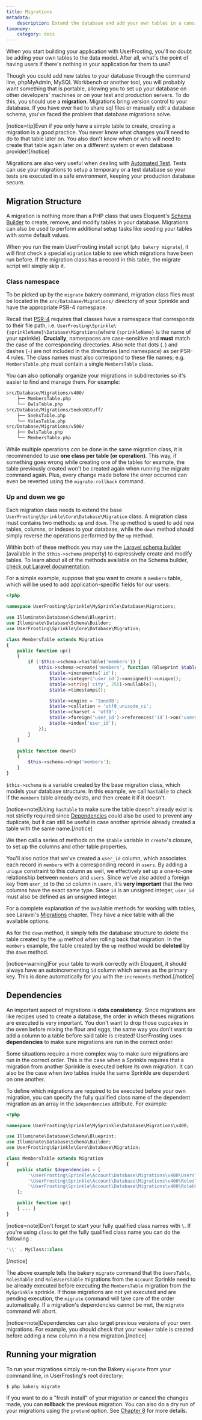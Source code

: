 ```yaml
---
title: Migrations
metadata:
    description: Extend the database and add your own tables in a consistent and easily replicable way with a migration.
taxonomy:
    category: docs
---
```


When you start building your application with UserFrosting, you'll no doubt be adding your own tables to the data model. After all, what's the point of having users if there's nothing in your application for them to use?

Though you could add new tables to your database through the command line, phpMyAdmin, MySQL Workbench or another tool, you will probably want something that is portable, allowing you to set up your database on other developers' machines or on your test and production servers. To do this, you should use a **migration**. Migrations bring version control to your database. If you have ever had to share sql files or manually edit a database schema, you've faced the problem that database migrations solve.

[notice=tip]Even if you only have a simple table to create, creating a migration is a good practice. You never know what changes you'll need to do to that table later on. You also don't know when or who will need to create that table again later on a different system or even database provider![/notice]

Migrations are also very useful when dealing with [Automated Test](/testing). Tests can use your migrations to setup a temporary or a test database so your tests are executed in a safe environment, keeping your production database secure.

## Migration Structure

A migration is nothing more than a PHP class that uses Eloquent's [Schema Builder](https://laravel.com/docs/5.8/migrations#tables) to create, remove, and modify tables in your database. Migrations can also be used to perform additional setup tasks like seeding your tables with some default values.


When you run the main UserFrosting install script (`php bakery migrate`), it will first check a special `migration` table to see which migrations have been run before. If the migration class has a record in this table, the migrate script will simply skip it.

### Class namespace

To be picked up by the `migrate` bakery command, migration class files must be located in the `src/Database/Migrations/` directory of your Sprinkle and have the appropriate PSR-4 namespace.

Recall that [PSR-4](http://www.php-fig.org/psr/psr-4/#examples) requires that classes have a namespace that corresponds to their file path, i.e. `UserFrosting\Sprinkle\{sprinkleName}\Database\Migrations`(where `{sprinkleName}` is the name of your sprinkle).  **Crucially**, namespaces are case-sensitive and **must** match the case of the corresponding directories. Also note that dots (`.`) and dashes (`-`) are not included in the directories (and namespace) as per PSR-4 rules. The class names must also correspond to these file names; e.g. `MembersTable.php` must contain a single `MembersTable` class.


You can also optionally organize your migrations in subdirectories so it's easier to find and manage them. For example:

```bash
src/Database/Migrations/v400/
    ├── MembersTable.php
    └── OwlsTable.php
src/Database/Migrations/SneksNStuff/
    ├── SneksTable.php
    └── VolesTable.php
src/Database/Migrations/v500/
    ├── OwlsTable.php
    └── MembersTable.php
```

While multiple operations _can_ be done in the same migration class, it is recommended to use **one class per table (or operation)**. This way, if something goes wrong while creating one of the tables for example, the table previously created won't be created again when running the migrate command again. Plus, every change made before the error occurred can even be reverted using the `migrate:rollback` command.


### Up and down we go

Each migration class needs to extend the base `UserFrosting\Sprinkle\Core\Database\Migration` class. A migration class must contains two methods: `up` and `down`. The `up` method is used to add new tables, columns, or indexes to your database, while the `down` method should simply reverse the operations performed by the `up` method.

Within both of these methods you may use the [Laravel schema builder](https://laravel.com/docs/5.8/migrations) (available in the `$this->schema` property) to expressively create and modify tables. To learn about all of the methods available on the Schema builder, [check out Laravel documentation](https://laravel.com/docs/5.8/migrations#creating-tables).

For a simple example, suppose that you want to create a `members` table, which will be used to add application-specific fields for our users:

```php
<?php

namespace UserFrosting\Sprinkle\MySprinkle\Database\Migrations;

use Illuminate\Database\Schema\Blueprint;
use Illuminate\Database\Schema\Builder;
use UserFrosting\Sprinkle\Core\Database\Migration;

class MembersTable extends Migration
{
    public function up()
    {
        if (!$this->schema->hasTable('members')) {
            $this->schema->create('members', function (Blueprint $table) {
                $table->increments('id');
                $table->integer('user_id')->unsigned()->unique();
                $table->string('city', 255)->nullable();
                $table->timestamps();

                $table->engine = 'InnoDB';
                $table->collation = 'utf8_unicode_ci';
                $table->charset = 'utf8';
                $table->foreign('user_id')->references('id')->on('users');
                $table->index('user_id');
            });
        }
    }

    public function down()
    {
        $this->schema->drop('members');
    }
}
```

`$this->schema` is a variable created by the base migration class, which models your database structure. In this example, we call `hasTable` to check if the `members` table already exists, and then create it if it doesn't.

[notice=note]Using `hasTable` to make sure the table doesn't already exist is not strictly required since [Dependencies](#dependencies) could also be used to prevent any duplicate, but it can still be useful in case another sprinkle already created a table with the same name.[/notice]

We then call a series of methods on the `$table` variable in `create`'s closure, to set up the columns and other table properties.

You'll also notice that we've created a `user_id` column, which associates each record in `members` with a corresponding record in `users`. By adding a `unique` constraint to this column as well, we effectively set up a one-to-one relationship between `members` and `users`.  Since we've also added a foreign key from `user_id` to the `id` column in `users`, it's **very important** that the two columns have the exact same type.  Since `id` is an unsigned integer, `user_id` must also be defined as an unsigned integer.

For a complete explanation of the available methods for working with tables, see Laravel's [Migrations](https://laravel.com/docs/5.8/migrations) chapter. They have a nice table with all the available options.

As for the `down` method, it simply tells the database structure to delete the table created by the `up` method when rolling back that migration. In the `members` example, the table created by the `up` method would be **deleted** by the `down` method.

[notice=warning]For your table to work correctly with Eloquent, it should always have an autoincrementing `id` column which serves as the primary key. This is done automatically for you with the `increments` method.[/notice]

## Dependencies

An important aspect of migrations is **data consistency**. Since migrations are like recipes used to create a database, the order in which theses migrations are executed is very important. You don't want to drop those cupcakes in the oven before mixing the flour and eggs, the same way you don't want to add a column to a table before said table is created! UserFrosting uses **dependencies** to make sure migrations are run in the correct order.

Some situations require a more complex way to make sure migrations are run in the correct order. This is the case when a Sprinkle requires that a migration from another Sprinkle is executed before its own migration. It can also be the case when two tables inside the same Sprinkle are dependent on one another.

To define which migrations are required to be executed before your own migration, you can specify the fully qualified class name of the dependent migration as an array in the `$dependencies` attribute. For example:

```php
<?php

namespace UserFrosting\Sprinkle\MySprinkle\Database\Migrations\v400;

use Illuminate\Database\Schema\Blueprint;
use Illuminate\Database\Schema\Builder;
use UserFrosting\Sprinkle\Core\Database\Migration;

class MembersTable extends Migration
{
    public static $dependencies = [
        '\UserFrosting\Sprinkle\Account\Database\Migrations\v400\UsersTable',
        '\UserFrosting\Sprinkle\Account\Database\Migrations\v400\RolesTable',
        '\UserFrosting\Sprinkle\Account\Database\Migrations\v400\RoleUsersTable'
    ];

    public function up()
    { ... }
}
```

[notice=note]Don't forget to start your fully qualified class names with `\`. If you're using `class` to get the fully qualified class name you can do the following :

```php
'\\' . MyClass::class
```
[/notice]

The above example tells the bakery `migrate` command that the `UsersTable`, `RolesTable` and `RoleUsersTable` migrations from the `Account` Sprinkle need to be already executed before executing the `MembersTable` migration from the `MySprinkle` sprinkle. If those migrations are not yet executed and are pending execution, the `migrate` command will take care of the order automatically. If a migration's dependencies cannot be met, the `migrate` command will abort.

[notice=note]Dependencies can also target previous versions of your own migrations. For example, you should check that your `member` table is created before adding a new column in a new migration.[/notice]

## Running your migration

To run your migrations simply re-run the Bakery `migrate` from your command line, in UserFrosting's root directory:

```bash
$ php bakery migrate
```

If you want to do a "fresh install" of your migration or cancel the changes made, you can **rollback** the previous migration. You can also do a dry run of your migrations using the `pretend` option. See [Chapter 8](/cli/commands) for more details.

